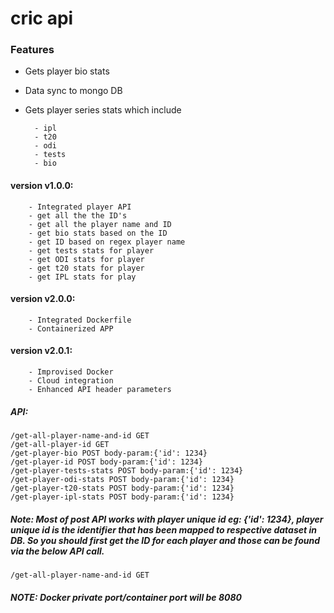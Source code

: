 # cric api

### Features

- Gets player bio stats
- Data sync to mongo DB
- Gets player series stats which include

		- ipl
		- t20
		- odi
		- tests
		- bio 
	
#### version v1.0.0:  
		- Integrated player API
		- get all the the ID's
		- get all the player name and ID
		- get bio stats based on the ID
		- get ID based on regex player name
		- get tests stats for player
		- get ODI stats for player
		- get t20 stats for player
		- get IPL stats for play

#### version v2.0.0:
		- Integrated Dockerfile
		- Containerized APP

#### version v2.0.1:
		- Improvised Docker
		- Cloud integration
		- Enhanced API header parameters

##### API:
	/get-all-player-name-and-id GET
	/get-all-player-id GET
	/get-player-bio POST body-param:{'id': 1234}
	/get-player-id POST body-param:{'id': 1234}
	/get-player-tests-stats POST body-param:{'id': 1234}
	/get-player-odi-stats POST body-param:{'id': 1234}
	/get-player-t20-stats POST body-param:{'id': 1234}
	/get-player-ipl-stats POST body-param:{'id': 1234}

##### Note:  Most of post API works with player unique id eg: {'id': 1234}, player unique id is the identifier that has been mapped to respective dataset in DB. So you should first get the ID for each player and those can be found via the below API call.
	/get-all-player-name-and-id	GET

##### NOTE: Docker private port/container port will be 8080

